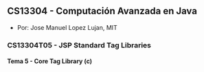 ## CS13304 - Computación Avanzada en Java
- Por: Jose Manuel Lopez Lujan, MIT

### CS13304T05 - JSP Standard Tag Libraries
 
#### Tema 5 - Core Tag Library (c)